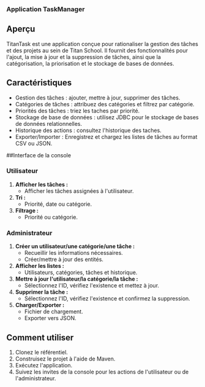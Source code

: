 
### Application TaskManager

## Aperçu

TitanTask est une application conçue pour rationaliser la gestion des tâches et des projets au sein de Titan School. Il fournit des fonctionnalités pour l'ajout, la mise à jour et la suppression de tâches, ainsi que la catégorisation, la priorisation et le stockage de bases de données.

## Caractéristiques

- Gestion des tâches : ajouter, mettre à jour, supprimer des tâches.
- Catégories de tâches : attribuez des catégories et filtrez par catégorie.
- Priorités des tâches : triez les taches par priorité.
- Stockage de base de données : utilisez JDBC pour le stockage de bases de données relationnelles.
- Historique des actions : consultez l'historique des taches.
- Exporter/Importer : Enregistrez et chargez les listes de tâches au format CSV ou JSON.


##Interface de la console

### Utilisateur

1. **Afficher les tâches :**
   - Afficher les tâches assignées à l'utilisateur.
2. **Tri :**
   - Priorité, date ou catégorie.
3. **Filtrage :**
   - Priorité ou catégorie.

### Administrateur

1. **Créer un utilisateur/une catégorie/une tâche :**
   - Recueillir les informations nécessaires.
   - Créer/mettre à jour des entités.
2. **Afficher les listes :**
   - Utilisateurs, catégories, tâches et historique.
3. **Mettre à jour l'utilisateur/la catégorie/la tâche :**
   - Sélectionnez l'ID, vérifiez l'existence et mettez à jour.
4. **Supprimer la tâche :**
   - Sélectionnez l'ID, vérifiez l'existence et confirmez la suppression.
5. **Charger/Exporter :**
   - Fichier de chargement.
   - Exporter vers JSON.

## Comment utiliser

1. Clonez le référentiel.
2. Construisez le projet à l'aide de Maven.
3. Exécutez l'application.
4. Suivez les invites de la console pour les actions de l'utilisateur ou de l'administrateur.

